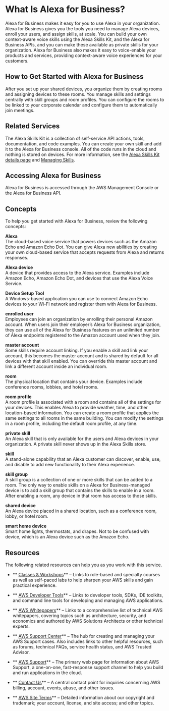 # What Is Alexa for Business?<a name="what-is"></a>

Alexa for Business makes it easy for you to use Alexa in your organization\. Alexa for Business gives you the tools you need to manage Alexa devices, enroll your users, and assign skills, at scale\. You can build your own context\-aware voice skills using the Alexa Skills Kit, and the Alexa for Business APIs, and you can make these available as private skills for your organization\. Alexa for Business also makes it easy to voice\-enable your products and services, providing context\-aware voice experiences for your customers\.

## How to Get Started with Alexa for Business<a name="intro_start"></a>

After you set up your shared devices, you organize them by creating rooms and assigning devices to these rooms\. You manage skills and settings centrally with skill groups and room profiles\. You can configure the rooms to be linked to your corporate calendar and configure them to automatically join meetings\.

## Related Services<a name="related_services"></a>

The Alexa Skills Kit is a collection of self\-service API actions, tools, documentation, and code examples\. You can create your own skill and add it to the Alexa for Business console\. All of the code runs in the cloud and nothing is stored on devices\. For more information, see the [Alexa Skills Kit details page](https://developer.amazon.com/alexa-skills-kit) and [Managing Skills](manage-skills.md)\. 

## Accessing Alexa for Business<a name="access"></a>

Alexa for Business is accessed through the AWS Management Console or the Alexa for Business API\.

## Concepts<a name="concepts"></a>

To help you get started with Alexa for Business, review the following concepts:

**Alexa**  
The cloud\-based voice service that powers devices such as the Amazon Echo and Amazon Echo Dot\. You can give Alexa new abilities by creating your own cloud\-based service that accepts requests from Alexa and returns responses\.

**Alexa device**  
A device that provides access to the Alexa service\. Examples include Amazon Echo, Amazon Echo Dot, and devices that use the Alexa Voice Service\.

**Device Setup Tool**  
A Windows\-based application you can use to connect Amazon Echo devices to your Wi\-Fi network and register them with Alexa for Business\.

**enrolled user**  
Employees can join an organization by enrolling their personal Amazon account\. When users join their employer’s Alexa for Business organization, they can use all of the Alexa for Business features on an unlimited number of Alexa endpoints registered to the Amazon account used when they join\.

**master account**  
Some skills require account linking\. If you enable a skill and link your account, this becomes the master account and is shared by default for all devices with that skill enabled\. You can override this master account and link a different account inside an individual room\.

**room**  
The physical location that contains your device\. Examples include conference rooms, lobbies, and hotel rooms\.

**room profile**  
A room profile is associated with a room and contains all of the settings for your devices\. This enables Alexa to provide weather, time, and other location\-based information\. ​You can create a room profile that applies the same settings to all rooms in the same building\. You can modify the settings in a room profile, including the default room profile, at any time\.

**private skill**  
An Alexa skill that is only available for the users and Alexa devices in your organization\. A private skill never shows up in the Alexa Skills store\.

**skill**  
A stand\-alone capability that an Alexa customer can discover, enable, use, and disable to add new functionality to their Alexa experience\.

**skill group**  
A skill group is a collection of one or more skills that can be added to a room\. The only way to enable skills on a Alexa for Business\-managed device is to add a skill group that contains the skills to enable in a room\. After enabling a room, any device in that room has access to those skills\.

**shared device**  
An Alexa device placed in a shared location, such as a conference room, lobby, or hotel room\.

**smart home device**  
Smart home lights, thermostats, and drapes\. Not to be confused with device, which is an Alexa device such as the Amazon Echo\.

## Resources<a name="resources"></a>

The following related resources can help you as you work with this service\.

+ ** [Classes & Workshops](https://aws.amazon.com/training/course-descriptions/)** – Links to role\-based and specialty courses as well as self\-paced labs to help sharpen your AWS skills and gain practical experience\.

+ ** [AWS Developer Tools](https://aws.amazon.com/tools/)** – Links to developer tools, SDKs, IDE toolkits, and command line tools for developing and managing AWS applications\.

+ ** [AWS Whitepapers](https://aws.amazon.com/whitepapers/)** – Links to a comprehensive list of technical AWS whitepapers, covering topics such as architecture, security, and economics and authored by AWS Solutions Architects or other technical experts\.

+ ** [AWS Support Center](https://console.aws.amazon.com/support/home#/)** – The hub for creating and managing your AWS Support cases\. Also includes links to other helpful resources, such as forums, technical FAQs, service health status, and AWS Trusted Advisor\.

+ ** [AWS Support](https://aws.amazon.com/premiumsupport/)** – The primary web page for information about AWS Support, a one\-on\-one, fast\-response support channel to help you build and run applications in the cloud\.

+ ** [Contact Us](https://aws.amazon.com/contact-us/)** – A central contact point for inquiries concerning AWS billing, account, events, abuse, and other issues\. 

+ ** [AWS Site Terms](https://aws.amazon.com/terms/)** – Detailed information about our copyright and trademark; your account, license, and site access; and other topics\.